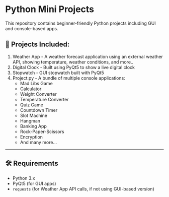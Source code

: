 # Python Mini Projects

This repository contains beginner-friendly Python projects including GUI and console-based apps.

## 🧩 Projects Included:

1.  Weather App - A weather forecast application using an external weather API, showing temperature, weather conditions, and more..
2.  Digital Clock - Built using PyQt5 to show a live digital clock  
3.  Stopwatch - GUI stopwatch built with PyQt5  
4.  Project.py - A bundle of multiple console applications:
    - Mad Libs Game  
    - Calculator  
    - Weight Converter  
    - Temperature Converter  
    - Quiz Game  
    - Countdown Timer  
    - Slot Machine  
    - Hangman  
    - Banking App  
    - Rock-Paper-Scissors  
    - Encryption  
    - And many more...

---

## 🛠 Requirements

- Python 3.x  
- PyQt5 (for GUI apps)
- `requests` (for Weather App API calls, if not using GUI-based version)

